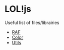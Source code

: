 # LOL!js

Useful list of files/librairies

* [RAF](https://github.com/makemepulse/lol.js/tree/master/raf)
* [Color](color/README.md)
* [Utils](utils/README.md)